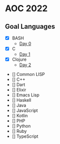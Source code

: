 # AOC 2022

## Goal Languages

- [x] BASH
  - [Day 0](./day-0)
- [x] C
  - [Day 1](./day-1)
- [x] Clojure
  - [Day 2](./day-2)
- [] Common LISP
- [] C++
- [] Dart
- [] Elixir
- [] Emacs Lisp
- [] Haskell
- [] Java
- [] JavaScript
- [] Kotlin
- [] PHP
- [] Python
- [] Ruby
- [] TypeScript
